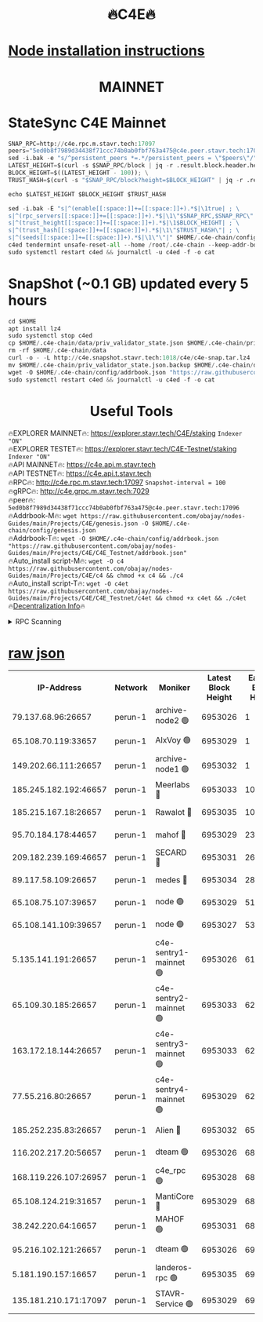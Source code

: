<h1 align="center"> 🔥C4E🔥</h1>

[Node installation instructions](https://github.com/obajay/nodes-Guides/tree/main/Projects/C4E)
=

<h1 align="center"> MAINNET</h1>

# StateSync C4E Mainnet
```python
SNAP_RPC=http://c4e.rpc.m.stavr.tech:17097
peers="5ed0b8f7989d34438f71ccc74b0ab0fbf763a475@c4e.peer.stavr.tech:17096"
sed -i.bak -e "s/^persistent_peers *=.*/persistent_peers = \"$peers\"/" $HOME/.c4e-chain/config/config.toml
LATEST_HEIGHT=$(curl -s $SNAP_RPC/block | jq -r .result.block.header.height); \
BLOCK_HEIGHT=$((LATEST_HEIGHT - 100)); \
TRUST_HASH=$(curl -s "$SNAP_RPC/block?height=$BLOCK_HEIGHT" | jq -r .result.block_id.hash)

echo $LATEST_HEIGHT $BLOCK_HEIGHT $TRUST_HASH

sed -i.bak -E "s|^(enable[[:space:]]+=[[:space:]]+).*$|\1true| ; \
s|^(rpc_servers[[:space:]]+=[[:space:]]+).*$|\1\"$SNAP_RPC,$SNAP_RPC\"| ; \
s|^(trust_height[[:space:]]+=[[:space:]]+).*$|\1$BLOCK_HEIGHT| ; \
s|^(trust_hash[[:space:]]+=[[:space:]]+).*$|\1\"$TRUST_HASH\"| ; \
s|^(seeds[[:space:]]+=[[:space:]]+).*$|\1\"\"|" $HOME/.c4e-chain/config/config.toml
c4ed tendermint unsafe-reset-all --home /root/.c4e-chain --keep-addr-book
sudo systemctl restart c4ed && journalctl -u c4ed -f -o cat
```
# SnapShot (~0.1 GB) updated every 5 hours
```python
cd $HOME
apt install lz4
sudo systemctl stop c4ed
cp $HOME/.c4e-chain/data/priv_validator_state.json $HOME/.c4e-chain/priv_validator_state.json.backup
rm -rf $HOME/.c4e-chain/data
curl -o - -L http://c4e.snapshot.stavr.tech:1018/c4e/c4e-snap.tar.lz4 | lz4 -c -d - | tar -x -C $HOME/.c4e-chain --strip-components 2
mv $HOME/.c4e-chain/priv_validator_state.json.backup $HOME/.c4e-chain/data/priv_validator_state.json
wget -O $HOME/.c4e-chain/config/addrbook.json "https://raw.githubusercontent.com/obajay/nodes-Guides/main/Projects/C4E/addrbook.json"
sudo systemctl restart c4ed && journalctl -u c4ed -f -o cat
```
 <h1 align="center"> Useful Tools</h1>

🔥EXPLORER MAINNET🔥:  https://explorer.stavr.tech/C4E/staking            `Indexer "ON"` \
🔥EXPLORER TESTET🔥:   https://explorer.stavr.tech/C4E-Testnet/staking     `Indexer "ON"` \
🔥API MAINNET🔥:       https://c4e.api.m.stavr.tech \
🔥API TESTNET🔥:       https://c4e.api.t.stavr.tech \
🔥RPC🔥:               http://c4e.rpc.m.stavr.tech:17097                  `Snapshot-interval = 100` \
🔥gRPC🔥:              http://c4e.grpc.m.stavr.tech:7029 \
🔥peer🔥:              `5ed0b8f7989d34438f71ccc74b0ab0fbf763a475@c4e.peer.stavr.tech:17096` \
🔥Addrbook-M🔥:    ```wget https://raw.githubusercontent.com/obajay/nodes-Guides/main/Projects/C4E/genesis.json -O $HOME/.c4e-chain/config/genesis.json``` \
🔥Addrbook-T🔥:    ```wget -O $HOME/.c4e-chain/config/addrbook.json "https://raw.githubusercontent.com/obajay/nodes-Guides/main/Projects/C4E/C4E_Testnet/addrbook.json"``` \
🔥Auto_install script-M🔥: ```wget -O c4 https://raw.githubusercontent.com/obajay/nodes-Guides/main/Projects/C4E/c4 && chmod +x c4 && ./c4``` \
🔥Auto_install script-T🔥: ```wget -O c4et https://raw.githubusercontent.com/obajay/nodes-Guides/main/Projects/C4E/C4E_Testnet/c4et && chmod +x c4et && ./c4et``` \
🔥[Decentralization Info](https://github.com/obajay/StateSync-snapshots/tree/main/Projects/C4E/Decentralization)🔥




<details>
<summary>RPC Scanning</summary>

<h2 align="center"> We scan nodes in real time every 4 hours. And we provide the final result of RPC endpoints.
We cannot influence the operation of these nodes in any way. </h2>


```python
If Voting Power is higher than 0 --> then the Node is a validator of the network and may be subject to attack and be a potential threat to the chain.
```
```python
We marked such validators with a red symbol
```

</details>

[raw json](https://rpc-check.c4e.stavr.tech/c4e/rpc-c4e-result.json)
=



<table><tr><th>IP-Address</th><th>Network</th><th>Moniker</th><th>Latest Block Height</th><th>Earliest Block Height</th><th>Catching Up</th><th>Tx Index</th><th>Voting Power</th><th>Scan Time</th></tr><tr><td>79.137.68.96:26657</td><td>perun-1</td><td>archive-node2 🟢</td><td>6953026</td><td>1</td><td>False</td><td>on</td><td>0</td><td>2024-01-30T05:33:03.173147202UTC</td></tr><tr><td>65.108.70.119:33657</td><td>perun-1</td><td>AlxVoy 🟢</td><td>6953029</td><td>1</td><td>False</td><td>on</td><td>0</td><td>2024-01-30T05:33:17.793000250UTC</td></tr><tr><td>149.202.66.111:26657</td><td>perun-1</td><td>archive-node1 🟢</td><td>6953032</td><td>1</td><td>False</td><td>on</td><td>0</td><td>2024-01-30T05:33:33.860664396UTC</td></tr><tr><td>185.245.182.192:46657</td><td>perun-1</td><td>Meerlabs 🔴</td><td>6953033</td><td>1051501</td><td>False</td><td>on</td><td>527310</td><td>2024-01-30T05:33:41.240984279UTC</td></tr><tr><td>185.215.167.18:26657</td><td>perun-1</td><td>Rawalot 🔴</td><td>6953035</td><td>1090501</td><td>False</td><td>on</td><td>701423</td><td>2024-01-30T05:33:53.471270777UTC</td></tr><tr><td>95.70.184.178:44657</td><td>perun-1</td><td>mahof 🔴</td><td>6953029</td><td>2342001</td><td>False</td><td>off</td><td>1865533</td><td>2024-01-30T05:33:16.992664888UTC</td></tr><tr><td>209.182.239.169:46657</td><td>perun-1</td><td>SECARD 🔴</td><td>6953031</td><td>2616101</td><td>False</td><td>off</td><td>1136703</td><td>2024-01-30T05:33:29.067287425UTC</td></tr><tr><td>89.117.58.109:26657</td><td>perun-1</td><td>medes 🔴</td><td>6953034</td><td>2826001</td><td>False</td><td>off</td><td>1484927</td><td>2024-01-30T05:33:48.617344176UTC</td></tr><tr><td>65.108.75.107:39657</td><td>perun-1</td><td>node 🟢</td><td>6953029</td><td>5198801</td><td>False</td><td>on</td><td>0</td><td>2024-01-30T05:33:20.218732293UTC</td></tr><tr><td>65.108.141.109:39657</td><td>perun-1</td><td>node 🟢</td><td>6953027</td><td>5303301</td><td>False</td><td>on</td><td>0</td><td>2024-01-30T05:33:05.659987054UTC</td></tr><tr><td>5.135.141.191:26657</td><td>perun-1</td><td>c4e-sentry1-mainnet 🟢</td><td>6953026</td><td>6198001</td><td>False</td><td>on</td><td>0</td><td>2024-01-30T05:33:02.262302985UTC</td></tr><tr><td>65.109.30.185:26657</td><td>perun-1</td><td>c4e-sentry2-mainnet 🟢</td><td>6953033</td><td>6238301</td><td>False</td><td>on</td><td>0</td><td>2024-01-30T05:33:40.838394042UTC</td></tr><tr><td>163.172.18.144:26657</td><td>perun-1</td><td>c4e-sentry3-mainnet 🟢</td><td>6953033</td><td>6239001</td><td>False</td><td>on</td><td>0</td><td>2024-01-30T05:33:42.078311569UTC</td></tr><tr><td>77.55.216.80:26657</td><td>perun-1</td><td>c4e-sentry4-mainnet 🟢</td><td>6953029</td><td>6241001</td><td>False</td><td>on</td><td>0</td><td>2024-01-30T05:33:17.444890121UTC</td></tr><tr><td>185.252.235.83:26657</td><td>perun-1</td><td>Alien 🔴</td><td>6953032</td><td>6502501</td><td>False</td><td>on</td><td>1136703</td><td>2024-01-30T05:33:34.260929065UTC</td></tr><tr><td>116.202.217.20:56657</td><td>perun-1</td><td>dteam 🟢</td><td>6953026</td><td>6800901</td><td>False</td><td>on</td><td>0</td><td>2024-01-30T05:33:02.510986747UTC</td></tr><tr><td>168.119.226.107:26957</td><td>perun-1</td><td>c4e_rpc 🟢</td><td>6953028</td><td>6853028</td><td>False</td><td>on</td><td>0</td><td>2024-01-30T05:33:10.000608452UTC</td></tr><tr><td>65.108.124.219:31657</td><td>perun-1</td><td>MantiCore 🔴</td><td>6953029</td><td>6853029</td><td>False</td><td>off</td><td>193334</td><td>2024-01-30T05:33:16.550916962UTC</td></tr><tr><td>38.242.220.64:16657</td><td>perun-1</td><td>MAHOF 🟢</td><td>6953031</td><td>6885501</td><td>False</td><td>on</td><td>0</td><td>2024-01-30T05:33:31.430900176UTC</td></tr><tr><td>95.216.102.121:26657</td><td>perun-1</td><td>dteam 🟢</td><td>6953026</td><td>6943001</td><td>False</td><td>on</td><td>0</td><td>2024-01-30T05:33:02.837464212UTC</td></tr><tr><td>5.181.190.157:16657</td><td>perun-1</td><td>landeros-rpc 🟢</td><td>6953035</td><td>6951001</td><td>False</td><td>on</td><td>0</td><td>2024-01-30T05:33:53.118659344UTC</td></tr><tr><td>135.181.210.171:17097</td><td>perun-1</td><td>STAVR-Service 🟢</td><td>6953029</td><td>6952801</td><td>False</td><td>on</td><td>0</td><td>2024-01-30T05:33:20.548877499UTC</td></tr></table>
